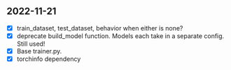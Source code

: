## 2022-11-21
- [X] train_dataset, test_dataset, behavior when either is none?
- [X] deprecate build_model function. Models each take in a separate config. Still used!
- [X] Base trainer.py.
- [X] torchinfo dependency
